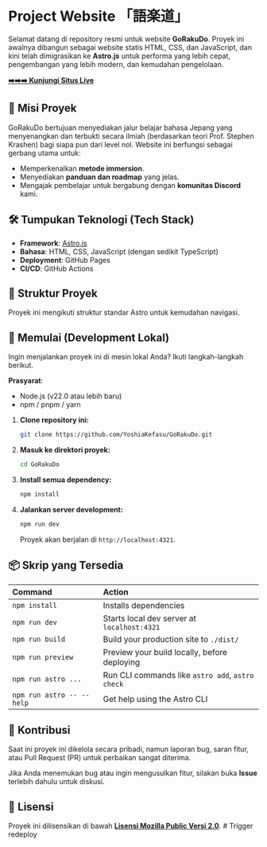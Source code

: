 # Project Website 「語楽道」

Selamat datang di repository resmi untuk website **GoRakuDo**. Proyek ini awalnya dibangun sebagai website statis HTML, CSS, dan JavaScript, dan kini telah dimigrasikan ke **Astro.js** untuk performa yang lebih cepat, pengembangan yang lebih modern, dan kemudahan pengelolaan.

**[➡️➡️➡️ Kunjungi Situs Live](https://gorakudo.org)**

## 🎯 Misi Proyek

GoRakuDo bertujuan menyediakan jalur belajar bahasa Jepang yang menyenangkan dan terbukti secara ilmiah (berdasarkan teori Prof. Stephen Krashen) bagi siapa pun dari level nol. Website ini berfungsi sebagai gerbang utama untuk:

- Memperkenalkan **metode immersion**.
- Menyediakan **panduan dan roadmap** yang jelas.
- Mengajak pembelajar untuk bergabung dengan **komunitas Discord** kami.

## 🛠️ Tumpukan Teknologi (Tech Stack)

- **Framework**: [Astro.js](https://astro.build/)
- **Bahasa**: HTML, CSS, JavaScript (dengan sedikit TypeScript)
- **Deployment**: GitHub Pages
- **CI/CD**: GitHub Actions

## 📂 Struktur Proyek

Proyek ini mengikuti struktur standar Astro untuk kemudahan navigasi.

## 🚀 Memulai (Development Lokal)

Ingin menjalankan proyek ini di mesin lokal Anda? Ikuti langkah-langkah berikut.

**Prasyarat**:

- Node.js (v22.0 atau lebih baru)
- npm / pnpm / yarn

1.  **Clone repository ini:**

    ```bash
    git clone https://github.com/YoshiaKefasu/GoRakuDo.git
    ```

2.  **Masuk ke direktori proyek:**

    ```bash
    cd GoRakuDo
    ```

3.  **Install semua dependency:**

    ```bash
    npm install
    ```

4.  **Jalankan server development:**
    ```bash
    npm run dev
    ```
    Proyek akan berjalan di `http://localhost:4321`.

## 📦 Skrip yang Tersedia

| Command                   | Action                                           |
| :------------------------ | :----------------------------------------------- |
| `npm install`             | Installs dependencies                            |
| `npm run dev`             | Starts local dev server at `localhost:4321`      |
| `npm run build`           | Build your production site to `./dist/`          |
| `npm run preview`         | Preview your build locally, before deploying     |
| `npm run astro ...`       | Run CLI commands like `astro add`, `astro check` |
| `npm run astro -- --help` | Get help using the Astro CLI                     |

## 🤝 Kontribusi

Saat ini proyek ini dikelola secara pribadi, namun laporan bug, saran fitur, atau Pull Request (PR) untuk perbaikan sangat diterima.

Jika Anda menemukan bug atau ingin mengusulkan fitur, silakan buka **Issue** terlebih dahulu untuk diskusi.

## 📄 Lisensi

Proyek ini dilisensikan di bawah **[Lisensi Mozilla Public Versi 2.0](./LICENSE)**.
#   T r i g g e r   r e d e p l o y  
 